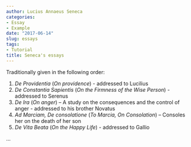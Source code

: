 ```yaml
---
author: Lucius Annaeus Seneca
categories:
- Essay
- Example
date: "2017-06-14"
slug: essays
tags:
- Tutorial
title: Seneca's essays
---
```


Traditionally given in the following order:

1. _De Providentia_ (_On providence_) - addressed to Lucilius
1. _De Constantia Sapientis_ (_On the Firmness of the Wise Person_) - addressed to Serenus
1. _De Ira_ (_On anger_) – A study on the consequences and the control of anger - addressed to his brother Novatus
1. _Ad Marciam, De consolatione_ (_To Marcia, On Consolation_) – Consoles her on the death of her son
1. _De Vita Beata_ (_On the Happy Life_) - addressed to Gallio

...
